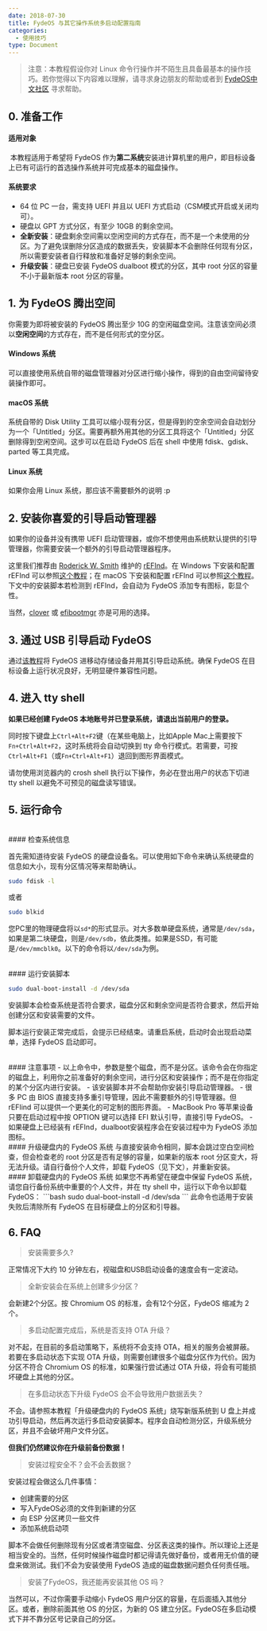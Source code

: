 ```yaml
---
date: 2018-07-30
title: FydeOS 与其它操作系统多启动配置指南
categories:
  - 使用技巧
type: Document
---
```


>注意：本教程假设你对 Linux 命令行操作并不陌生且具备最基本的操作技巧。若你觉得以下内容难以理解，请寻求身边朋友的帮助或者到 [FydeOS中文社区](https://fydeos.com/community) 寻求帮助。


## 0. 准备工作
#### 适用对象

 本教程适用于希望将 FydeOS 作为**第二系统**安装进计算机里的用户，即目标设备上已有可运行的首选操作系统并可完成基本的磁盘操作。

#### 系统要求

 - 64 位 PC 一台，需支持 UEFI 并且以 UEFI 方式启动（CSM模式开启或关闭均可）。
 - 硬盘以 GPT 方式分区，有至少 10GB 的剩余空间。
 - **全新安装**：硬盘剩余空间需以空闲空间的方式存在，而不是一个未使用的分区。为了避免误删除分区造成的数据丢失，安装脚本不会删除任何现有分区，所以需要安装者自行释放和准备好足够的剩余空间。
 - **升级安装**：硬盘已安装 FydeOS dualboot 模式的分区，其中 root 分区的容量不小于最新版本 root 分区的容量。


## 1. 为 FydeOS 腾出空间

你需要为即将被安装的 FydeOS 腾出至少 10G 的空闲磁盘空间。注意该空间必须以**空闲空间**的方式存在，而不是任何形式的空分区。

#### Windows 系统
可以直接使用系统自带的磁盘管理器对分区进行缩小操作，得到的自由空间留待安装操作即可。

#### macOS 系统
系统自带的 Disk Utility 工具可以缩小现有分区，但是得到的空余空间会自动划分为一个「Untitled」分区。需要再额外用其他的分区工具将这个「Untitled」分区删除得到空闲空间。这步可以在启动 FydeOS 后在 shell 中使用 fdisk、gdisk、parted 等工具完成。

#### Linux 系统
如果你会用 Linux 系统，那应该不需要额外的说明 :p


## 2. 安装你喜爱的引导启动管理器

如果你的设备并没有携带 UEFI 启动管理器，或你不想使用由系统默认提供的引导管理器，你需要安装一个额外的引导启动管理器程序。

这里我们推荐由 [Roderick W. Smith](mailto:rodsmith@rodsbooks.com) 维护的 [rEFInd](http://www.rodsbooks.com/refind/)。在 Windows 下安装和配置 rEFInd 可以参照[这个教程](https://blog.csdn.net/windking21/article/details/50402933)；在 macOS 下安装和配置 rEFInd 可以参照[这个教程](https://blog.csdn.net/xiaoshaxs/article/details/52016628)。下文中的安装脚本若检测到 rEFInd，会自动为 FydeOS 添加专有图标，彰显个性。

当然，[clover](https://sourceforge.net/projects/cloverefiboot/) 或 [efibootmgr](https://github.com/rhboot/efibootmgr) 亦是可用的选择。


## 3. 通过 USB 引导启动 FydeOS

通过[该教程](https://fydeos.com/instructions-pc/)将 FydeOS 进移动存储设备并用其引导启动系统。确保 FydeOS 在目标设备上运行状况良好，无明显硬件兼容性问题。


## 4. 进入 tty shell

**如果已经创建 FydeOS 本地账号并已登录系统，请退出当前用户的登录。**

同时按下键盘上`Ctrl+Alt+F2`键（在某些电脑上，比如Apple Mac上需要按下`Fn+Ctrl+Alt+F2`，这时系统将会自动切换到 tty 命令行模式。若需要，可按`Ctrl+Alt+F1`（或`Fn+Ctrl+Alt+F1`）退回到图形界面模式。

请勿使用浏览器内的 crosh shell 执行以下操作，务必在登出用户的状态下切进 tty shell 以避免不可预见的磁盘读写错误。


## 5. 运行命令

<br>
#### 检查系统信息

首先需知道待安装 FydeOS 的硬盘设备名。可以使用如下命令来确认系统硬盘的信息如大小，现有分区情况等来帮助确认。

```bash
sudo fdisk -l
```
或者
```bash
sudo blkid
```
您PC里的物理硬盘将以`sd*`的形式显示。对大多数单硬盘系统，通常是`/dev/sda`，如果是第二块硬盘，则是`/dev/sdb`，依此类推。如果是SSD，有可能是`/dev/mmcblk0`。以下的命令将以`/dev/sda`为例。

<br>
#### 运行安装脚本

```bash
sudo dual-boot-install -d /dev/sda
```
安装脚本会检查系统是否符合要求，磁盘分区和剩余空间是否符合要求，然后开始创建分区和安装需要的文件。

脚本运行安装正常完成后，会提示已经结束。请重启系统，启动时会出现启动菜单，选择 FydeOS 启动即可。


<br>
#### 注意事项
 - 以上命令中，参数是整个磁盘，而不是分区。该命令会在你指定的磁盘上，利用你之前准备好的剩余空间，进行分区和安装操作；而不是在你指定的某个分区内进行安装。
 - 该安装脚本并不会帮助你安装引导启动管理器。
 - 很多 PC 由 BIOS 直接支持多重引导管理，因此不需要额外的引导管理器。但 rEFIind 可以提供一个更美化的可定制的图形界面。
 - MacBook Pro 等苹果设备只要在启动过程中按 OPTION 键可以选择 EFI 默认引导，直接引导 FydeOS。
 - 如果硬盘上已经装有 rEFInd，dualboot安装程序会在安装过程中为 FydeOS 添加图标。

<br>
#### 升级硬盘内的 FydeOS 系统
与直接安装命令相同，脚本会跳过空白空间检查，但会检查老的 root 分区是否有足够的容量，如果新的版本 root 分区变大，将无法升级。请自行备份个人文件，卸载 FydeOS（见下文），并重新安装。


<br>
#### 卸载硬盘内的 FydeOS 系统
如果您不再希望在硬盘中保留 FydeOS 系统，请您自行备份系统中重要的个人文件，并在 tty shell 中，运行以下命令以卸载 FydeOS：
```bash
sudo dual-boot-install -d /dev/sda
```
此命令也适用于安装失败后清除所有 FydeOS 在目标硬盘上的分区和引导器。


## 6. FAQ

> 安装需要多久?

正常情况下大约 10 分钟左右，视磁盘和USB启动设备的速度会有一定波动。


> 全新安装会在系统上创建多少分区？

会新建2个分区。按 Chromium OS 的标准，会有12个分区，FydeOS 缩减为 2 个。


> 多启动配置完成后，系统是否支持 OTA 升级？

对不起，在目前的多启动策略下，系统将不会支持 OTA，相关的服务会被屏蔽。若要在多启动状态下实现 OTA 升级，则需要创建很多个磁盘分区作为代价。因为分区不符合 Chromium OS 的标准，如果强行尝试通过 OTA 升级，将会有可能损坏硬盘上其他的分区。


> 在多启动状态下升级 FydeOS 会不会导致用户数据丢失？

不会。请参照本教程「升级硬盘内的 FydeOS 系统」烧写新版系统到 U 盘上并成功引导启动，然后再次运行多启动安装脚本。程序会自动检测分区，升级系统分区，并且不会破坏用户文件分区。

**但我们仍然建议你在升级前备份数据！**



> 安装过程安全不？会不会丢数据？

安装过程会做这么几件事情：
 - 创建需要的分区
 - 写入FydeOS必须的文件到新建的分区
 - 向 ESP 分区拷贝一些文件
 - 添加系统启动项

脚本不会做任何删除现有分区或者清空磁盘、分区表这类的操作。所以理论上还是相当安全的。当然，任何时候操作磁盘时都记得请先做好备份，或者用无价值的硬盘来做测试。我们不会为安装使用 FydeOS 造成的磁盘数据问题负任何责任哦。



> 安装了FydeOS，我还能再安装其他 OS 吗？

当然可以，不过你需要手动缩小 FydeOS 用户分区的容量，在后面插入其他分区。或者，删除前面其他 OS 的分区，为新的 OS 建立分区。FydeOS在多启动模式下并不靠分区号记录自己的分区。